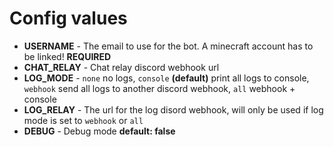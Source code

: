 
# Config values
- **USERNAME** - The email to use for the bot. A minecraft account has to be linked! **REQUIRED**
- **CHAT_RELAY** - Chat relay discord webhook url
- **LOG_MODE** - `none` no logs, `console` **(default)** print all logs to console, `webhook` send all logs to another discord webhook, `all` webhook + console
- **LOG_RELAY** - The url for the log disord webhook, will only be used if log mode is set to `webhook` or `all`
- **DEBUG** - Debug mode **default: false**